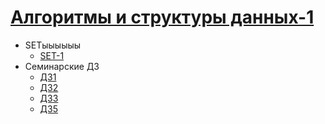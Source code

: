 # [Алгоритмы и структуры данных-1](https://www.hse.ru/ba/se/courses/844174705.html)

- SETыыыыыы
  - [SET-1](set01/)
- Семинарские ДЗ
  - [ДЗ1](sem01/README.md)
  - [ДЗ2](sem02/queue.tpp)
  - [ДЗ3](sem03/README.md)
  - [ДЗ5](sem05/README.md)